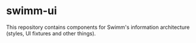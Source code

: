 # swimm-ui
This repository contains components for Swimm's information architecture (styles, UI fixtures and other things). 
